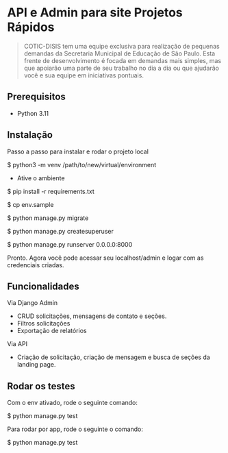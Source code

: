 # API e Admin para site Projetos Rápidos

> COTIC-DISIS tem uma equipe exclusiva para realização de pequenas demandas da Secretaria Municipal de Educação de São Paulo. Esta frente de desenvolvimento é focada em demandas mais simples, mas que apoiarão uma parte de seu trabalho no dia a dia ou que ajudarão você e sua equipe em iniciativas pontuais.

## Prerequisitos

- Python 3.11

## Instalação

Passo a passo para instalar e rodar o projeto local

$ python3 -m venv /path/to/new/virtual/environment

- Ative o ambiente

$ pip install -r requirements.txt

$ cp env.sample

$ python manage.py migrate

$ python manage.py createsuperuser

$ python manage.py runserver 0.0.0.0:8000

Pronto. Agora você pode acessar seu localhost/admin e logar com as credenciais criadas.

## Funcionalidades

Via Django Admin

- CRUD solicitações, mensagens de contato e seções.
- Filtros solicitações
- Exportação de relatórios

Via API

- Criação de solicitação, criação de mensagem e busca de seções da landing page.

## Rodar os testes

Com o env ativado, rode o seguinte comando:

$ python manage.py test

Para rodar por app, rode o seguinte o comando:

$ python manage.py test <app>
